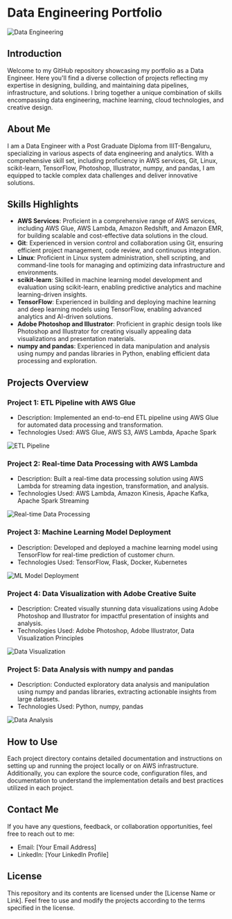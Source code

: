 # Data Engineering Portfolio

![Data Engineering](https://example.com/data_engineering_image.png)

## Introduction
Welcome to my GitHub repository showcasing my portfolio as a Data Engineer. Here you'll find a diverse collection of projects reflecting my expertise in designing, building, and maintaining data pipelines, infrastructure, and solutions. I bring together a unique combination of skills encompassing data engineering, machine learning, cloud technologies, and creative design.

## About Me
I am a Data Engineer with a Post Graduate Diploma from IIIT-Bengaluru, specializing in various aspects of data engineering and analytics. With a comprehensive skill set, including proficiency in AWS services, Git, Linux, scikit-learn, TensorFlow, Photoshop, Illustrator, numpy, and pandas, I am equipped to tackle complex data challenges and deliver innovative solutions.

## Skills Highlights
- **AWS Services**: Proficient in a comprehensive range of AWS services, including AWS Glue, AWS Lambda, Amazon Redshift, and Amazon EMR, for building scalable and cost-effective data solutions in the cloud.
- **Git**: Experienced in version control and collaboration using Git, ensuring efficient project management, code review, and continuous integration.
- **Linux**: Proficient in Linux system administration, shell scripting, and command-line tools for managing and optimizing data infrastructure and environments.
- **scikit-learn**: Skilled in machine learning model development and evaluation using scikit-learn, enabling predictive analytics and machine learning-driven insights.
- **TensorFlow**: Experienced in building and deploying machine learning and deep learning models using TensorFlow, enabling advanced analytics and AI-driven solutions.
- **Adobe Photoshop and Illustrator**: Proficient in graphic design tools like Photoshop and Illustrator for creating visually appealing data visualizations and presentation materials.
- **numpy and pandas**: Experienced in data manipulation and analysis using numpy and pandas libraries in Python, enabling efficient data processing and exploration.

## Projects Overview
### Project 1: ETL Pipeline with AWS Glue
- Description: Implemented an end-to-end ETL pipeline using AWS Glue for automated data processing and transformation.
- Technologies Used: AWS Glue, AWS S3, AWS Lambda, Apache Spark

![ETL Pipeline](https://example.com/etl_pipeline_image.png)

### Project 2: Real-time Data Processing with AWS Lambda
- Description: Built a real-time data processing solution using AWS Lambda for streaming data ingestion, transformation, and analysis.
- Technologies Used: AWS Lambda, Amazon Kinesis, Apache Kafka, Apache Spark Streaming

![Real-time Data Processing](https://example.com/realtime_processing_image.png)

### Project 3: Machine Learning Model Deployment
- Description: Developed and deployed a machine learning model using TensorFlow for real-time prediction of customer churn.
- Technologies Used: TensorFlow, Flask, Docker, Kubernetes

![ML Model Deployment](https://example.com/ml_model_deployment_image.png)

### Project 4: Data Visualization with Adobe Creative Suite
- Description: Created visually stunning data visualizations using Adobe Photoshop and Illustrator for impactful presentation of insights and analysis.
- Technologies Used: Adobe Photoshop, Adobe Illustrator, Data Visualization Principles

![Data Visualization](https://example.com/data_visualization_image.png)

### Project 5: Data Analysis with numpy and pandas
- Description: Conducted exploratory data analysis and manipulation using numpy and pandas libraries, extracting actionable insights from large datasets.
- Technologies Used: Python, numpy, pandas

![Data Analysis](https://example.com/data_analysis_image.png)

## How to Use
Each project directory contains detailed documentation and instructions on setting up and running the project locally or on AWS infrastructure. Additionally, you can explore the source code, configuration files, and documentation to understand the implementation details and best practices utilized in each project.

## Contact Me
If you have any questions, feedback, or collaboration opportunities, feel free to reach out to me:
- Email: [Your Email Address]
- LinkedIn: [Your LinkedIn Profile]

## License
This repository and its contents are licensed under the [License Name or Link]. Feel free to use and modify the projects according to the terms specified in the license.
